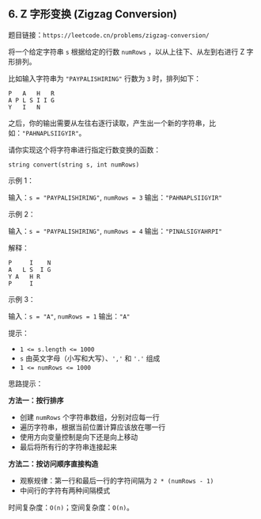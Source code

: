 ## 6. Z 字形变换 (Zigzag Conversion)

题目链接：`https://leetcode.cn/problems/zigzag-conversion/`

将一个给定字符串 `s` 根据给定的行数 `numRows` ，以从上往下、从左到右进行 Z 字形排列。

比如输入字符串为 `"PAYPALISHIRING"` 行数为 `3` 时，排列如下：

```
P   A   H   R
A P L S I I G
Y   I   N
```

之后，你的输出需要从左往右逐行读取，产生出一个新的字符串，比如：`"PAHNAPLSIIGYIR"`。

请你实现这个将字符串进行指定行数变换的函数：

`string convert(string s, int numRows)`

示例 1：

输入：`s = "PAYPALISHIRING"`, `numRows = 3`
输出：`"PAHNAPLSIIGYIR"`

示例 2：

输入：`s = "PAYPALISHIRING"`, `numRows = 4`
输出：`"PINALSIGYAHRPI"`

解释：
```
P     I    N
A   L S  I G
Y A   H R
P     I
```

示例 3：

输入：`s = "A"`, `numRows = 1`
输出：`"A"`

提示：

- `1 <= s.length <= 1000`
- `s` 由英文字母（小写和大写）、`','` 和 `'.'` 组成
- `1 <= numRows <= 1000`

思路提示：

**方法一：按行排序**
- 创建 `numRows` 个字符串数组，分别对应每一行
- 遍历字符串，根据当前位置计算应该放在哪一行
- 使用方向变量控制是向下还是向上移动
- 最后将所有行的字符串连接起来

**方法二：按访问顺序直接构造**
- 观察规律：第一行和最后一行的字符间隔为 `2 * (numRows - 1)`
- 中间行的字符有两种间隔模式

时间复杂度：`O(n)`；空间复杂度：`O(n)`。
